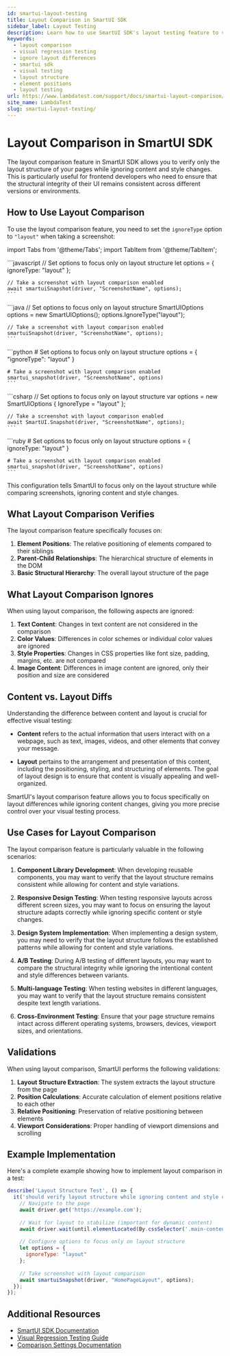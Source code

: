 ```yaml
---
id: smartui-layout-testing
title: Layout Comparison in SmartUI SDK
sidebar_label: Layout Testing
description: Learn how to use SmartUI SDK's layout testing feature to verify only the layout structure of your pages while ignoring content and style changes
keywords:
  - layout comparison
  - visual regression testing
  - ignore layout differences
  - smartui sdk
  - visual testing
  - layout structure
  - element positions
  - layout testing
url: https://www.lambdatest.com/support/docs/smartui-layout-comparison/
site_name: LambdaTest
slug: smartui-layout-testing/
---
```


# Layout Comparison in SmartUI SDK

The layout comparison feature in SmartUI SDK allows you to verify only the layout structure of your pages while ignoring content and style changes. This is particularly useful for frontend developers who need to ensure that the structural integrity of their UI remains consistent across different versions or environments.

## How to Use Layout Comparison

To use the layout comparison feature, you need to set the `ignoreType` option to `"layout"` when taking a screenshot:

import Tabs from '@theme/Tabs';
import TabItem from '@theme/TabItem';

<Tabs>
  <TabItem value="javascript" label="JavaScript" default>
    ```javascript
    // Set options to focus only on layout structure
    let options = {
      ignoreType: "layout" 
    };

    // Take a screenshot with layout comparison enabled
    await smartuiSnapshot(driver, "ScreenshotName", options);
    ```
  </TabItem>
  <TabItem value="java" label="Java">
    ```java
    // Set options to focus only on layout structure
    SmartUIOptions options = new SmartUIOptions();
    options.IgnoreType("layout"); 

    // Take a screenshot with layout comparison enabled
    smartuiSnapshot(driver, "ScreenshotName", options);
    ```
  </TabItem>
  <TabItem value="python" label="Python">
    ```python
    # Set options to focus only on layout structure
    options = {
        "ignoreType": "layout" 
    }

    # Take a screenshot with layout comparison enabled
    smartui_snapshot(driver, "ScreenshotName", options)
    ```
  </TabItem>
  <TabItem value="csharp" label="C#">
    ```csharp
    // Set options to focus only on layout structure
    var options = new SmartUIOptions
    {
        IgnoreType = "layout" 
    };

    // Take a screenshot with layout comparison enabled
    await SmartUI.Snapshot(driver, "ScreenshotName", options);
    ```
  </TabItem>
  <TabItem value="ruby" label="Ruby">
    ```ruby
    # Set options to focus only on layout structure
    options = {
      ignoreType: "layout" 
    }

    # Take a screenshot with layout comparison enabled
    smartui_snapshot(driver, "ScreenshotName", options)
    ```
  </TabItem>
</Tabs>

This configuration tells SmartUI to focus only on the layout structure while comparing screenshots, ignoring content and style changes.

## What Layout Comparison Verifies

The layout comparison feature specifically focuses on:

1. **Element Positions**: The relative positioning of elements compared to their siblings
2. **Parent-Child Relationships**: The hierarchical structure of elements in the DOM
3. **Basic Structural Hierarchy**: The overall layout structure of the page

## What Layout Comparison Ignores

When using layout comparison, the following aspects are ignored:

1. **Text Content**: Changes in text content are not considered in the comparison
2. **Color Values**: Differences in color schemes or individual color values are ignored
3. **Style Properties**: Changes in CSS properties like font size, padding, margins, etc. are not compared
4. **Image Content**: Differences in image content are ignored, only their position and size are considered

## Content vs. Layout Diffs

Understanding the difference between content and layout is crucial for effective visual testing:

- **Content** refers to the actual information that users interact with on a webpage, such as text, images, videos, and other elements that convey your message.

- **Layout** pertains to the arrangement and presentation of this content, including the positioning, styling, and structuring of elements. The goal of layout design is to ensure that content is visually appealing and well-organized.

SmartUI's layout comparison feature allows you to focus specifically on layout differences while ignoring content changes, giving you more precise control over your visual testing process.

## Use Cases for Layout Comparison

The layout comparison feature is particularly valuable in the following scenarios:

1. **Component Library Development**: When developing reusable components, you may want to verify that the layout structure remains consistent while allowing for content and style variations.

2. **Responsive Design Testing**: When testing responsive layouts across different screen sizes, you may want to focus on ensuring the layout structure adapts correctly while ignoring specific content or style changes.

3. **Design System Implementation**: When implementing a design system, you may need to verify that the layout structure follows the established patterns while allowing for content and style variations.

4. **A/B Testing**: During A/B testing of different layouts, you may want to compare the structural integrity while ignoring the intentional content and style differences between variants.

5. **Multi-language Testing**: When testing websites in different languages, you may want to verify that the layout structure remains consistent despite text length variations.

6. **Cross-Environment Testing**: Ensure that your page structure remains intact across different operating systems, browsers, devices, viewport sizes, and orientations.

## Validations

When using layout comparison, SmartUI performs the following validations:

1. **Layout Structure Extraction**: The system extracts the layout structure from the page
2. **Position Calculations**: Accurate calculation of element positions relative to each other
3. **Relative Positioning**: Preservation of relative positioning between elements
4. **Viewport Considerations**: Proper handling of viewport dimensions and scrolling

## Example Implementation

Here's a complete example showing how to implement layout comparison in a test:

```javascript
describe('Layout Structure Test', () => {
  it('should verify layout structure while ignoring content and style changes', async () => {
    // Navigate to the page
    await driver.get('https://example.com');
    
    // Wait for layout to stabilize (important for dynamic content)
    await driver.wait(until.elementLocated(By.cssSelector('.main-content')), 5000);
    
    // Configure options to focus only on layout structure
    let options = {
      ignoreType: "layout"
    };
    
    // Take screenshot with layout comparison
    await smartuiSnapshot(driver, "HomePageLayout", options);
  });
});
```

## Additional Resources

- [SmartUI SDK Documentation](/docs/smartui-sdk-config-options)
- [Visual Regression Testing Guide](/docs/smart-visual-testing)
- [Comparison Settings Documentation](/docs/test-settings-options) 